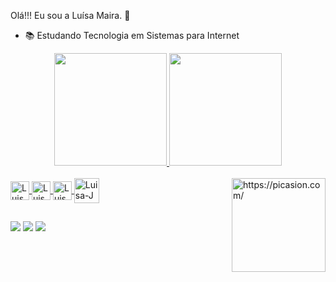  Olá!!! Eu sou a Luísa Maira. 🤗


- 📚 Estudando Tecnologia em Sistemas para Internet

<div align="center">
  <a href="https://github.com/rafaballerini">
  <img height="180em" src="https://github-readme-stats.vercel.app/api?username=Luisamaira&show_icons=true&theme=slateorange&include_all_commits=true&count_private=true"/>
  <img height="180em" src="https://github-readme-stats.vercel.app/api/top-langs/?username=Luisamaira&layout=compact&langs_count=7&theme=slateorange"/>
</div>
<div style="display: inline_block"><br>
  <img align="center" alt="Luisa-HTML" height="30" width="30" src="https://cdn.jsdelivr.net/gh/devicons/devicon/icons/html5/html5-original.svg">
  <img align="center" alt="Luisa-CSS" height="30" width="30" src="https://cdn.jsdelivr.net/gh/devicons/devicon/icons/css3/css3-original.svg">
  <img align="center" alt="Luisa-C" height="30" width="30" src="https://cdn.jsdelivr.net/gh/devicons/devicon/icons/c/c-original.svg">
  <img align="center" alt="Luisa-J" height="40" width="40" src="https://cdn.jsdelivr.net/gh/devicons/devicon/icons/java/java-original-wordmark.svg">
  <a href="https://picasion.com/"><img src="https://i.picasion.com/pic92/2bf755df5de5bfbf23d798291641eeef.gif" align="right" width="150" height="150" border="0" alt="https://picasion.com/" /></a><br /><a href="https://picasion.com/"></a>
</div>
  
  ##
 
<div> 
   <a href = "mailto:luisa.souza@estudante.ifgoiano.edu.br"><img src="https://img.shields.io/badge/-Gmail-%23333?style=for-the-badge&logo=gmail&logoColor=white" target="_blank"></a>
  <a href="https://instagram.com/luisa.maira" target="_blank"><img src="https://img.shields.io/badge/-Instagram-%23E4405F?style=for-the-badge&logo=instagram&logoColor=white" target="_blank"></a>
 <a href = https://www.linkedin.com/in/luisa-maira-souza-silva-5b980224b/">  <img src= "https://img.shields.io/badge/LinkedIn-0077B5?style=for-the-badge&logo=linkedin&logoColor=white"> </a>
 
 
</div>
